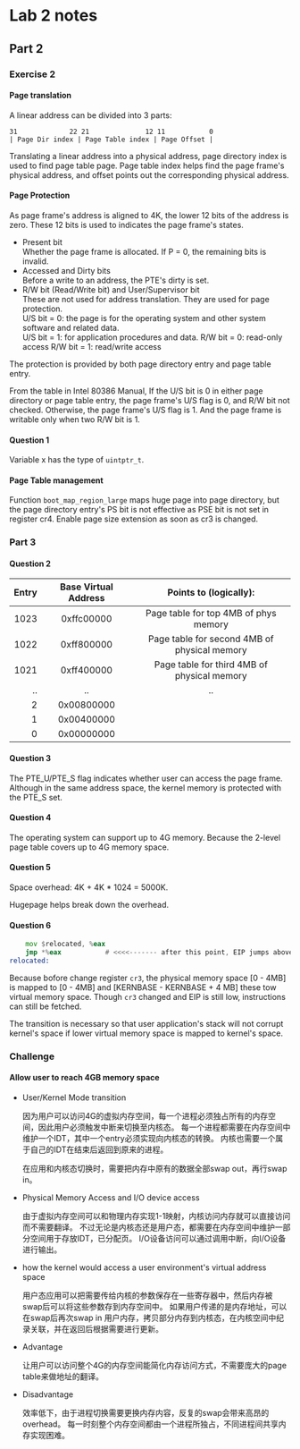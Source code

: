 # Lab 2 notes

## Part 2
### Exercise 2
#### Page translation

A linear address can be divided into 3 parts:

```
31             22 21              12 11           0
| Page Dir index | Page Table index | Page Offset |
```

Translating a linear address into a physical address, page directory index is used to find page table page.
Page table index helps find the page frame's physical address, and offset points out the corresponding physical address.

#### Page Protection

As page frame's address is aligned to 4K, the lower 12 bits of the address is zero. These 12 bits is used to indicates the page frame's states.

* Present bit   
    Whether the page frame is allocated. If P = 0, the remaining bits is invalid.
* Accessed and Dirty bits  
    Before a write to an address, the PTE's dirty is set.
* R/W bit (Read/Write bit) and User/Supervisor bit  
    These are not used for address translation. They are used for page protection.  
    U/S bit = 0: the page is for the operating system and other system software and related data.  
    U/S bit = 1: for application procedures and data.
    R/W bit = 0: read-only access
    R/W bit = 1: read/write access

The protection is provided by both page directory entry and page table entry.

From the table in Intel 80386 Manual, If the U/S bit is 0 in either page directory or page table entry, the page frame's U/S flag is 0, and R/W bit not checked. Otherwise, the page frame's U/S flag is 1. And the page frame is writable only when two R/W bit is 1.

#### Question 1

Variable x has the type of `uintptr_t`.

#### Page Table management

Function `boot_map_region_large` maps huge page into page directory, but the page directory entry's PS bit is not effective as PSE bit is not set in register cr4. Enable page size extension as soon as cr3 is changed.

### Part 3

#### Question 2

| Entry | Base Virtual Address | Points to (logically): |
| ----: | :------------------: | :--------------------: |
| 1023 | 0xffc00000 | Page table for top 4MB of phys memory |
| 1022 | 0xff800000 | Page table for second 4MB of physical memory |
| 1021 | 0xff400000 | Page table for third 4MB of physical memory |
| .. | .. | .. |
| 2 | 0x00800000 | |
| 1 | 0x00400000 | |
| 0 | 0x00000000 | |

#### Question 3

The PTE_U/PTE_S flag indicates whether user can access the page frame. Although in the same address space, the kernel memory is protected with the PTE_S set.

#### Question 4

The operating system can support up to 4G memory. Because the 2-level page table covers up to 4G memory space.

#### Question 5

Space overhead: 4K + 4K * 1024 = 5000K. 

Hugepage helps break down the overhead.

#### Question 6

```asm
	mov	$relocated, %eax
	jmp	*%eax           # <<<<------- after this point, EIP jumps above KERNBASE
relocated:
```

Because bofore change register `cr3`, the physical memory space [0 - 4MB] is mapped to [0 - 4MB] and [KERNBASE - KERNBASE + 4 MB] these tow virtual memory space. Though `cr3` changed and EIP is still low, instructions can still be fetched.

The transition is necessary so that user application's stack will not corrupt kernel's space if lower virtual memory space is mapped to kernel's space.

### Challenge

#### Allow user to reach 4GB memory space

* User/Kernel Mode transition

    因为用户可以访问4G的虚拟内存空间，每一个进程必须独占所有的内存空间，因此用户必须触发中断来切换至内核态。
    每一个进程都需要在内存空间中维护一个IDT，其中一个entry必须实现向内核态的转换。
    内核也需要一个属于自己的IDT在结束后返回到原来的进程。

    在应用和内核态切换时，需要把内存中原有的数据全部swap out，再行swap in。

* Physical Memory Access and I/O device access

    由于虚拟内存空间可以和物理内存实现1-1映射，内核访问内存就可以直接访问而不需要翻译。
    不过无论是内核态还是用户态，都需要在内存空间中维护一部分空间用于存放IDT，已分配页。
    I/O设备访问可以通过调用中断，向I/O设备进行输出。

* how the kernel would access a user environment's virtual address space

    用户态应用可以把需要传给内核的参数保存在一些寄存器中，然后内存被swap后可以将这些参数存到内存空间中。
    如果用户传递的是内存地址，可以在swap后再次swap in 用户内存，拷贝部分内存到内核态，在内核空间中纪录关联，并在返回后根据需要进行更新。

* Advantage

    让用户可以访问整个4G的内存空间能简化内存访问方式，不需要庞大的page table来做地址的翻译。

* Disadvantage

    效率低下，由于进程切换需要更换内存内容，反复的swap会带来高昂的overhead。
    每一时刻整个内存空间都由一个进程所独占，不同进程间共享内存实现困难。
